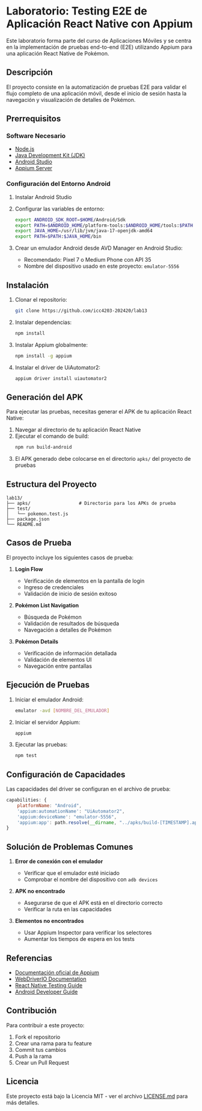 # Laboratorio: Testing E2E de Aplicación React Native con Appium

Este laboratorio forma parte del curso de Aplicaciones Móviles y se centra en la implementación de pruebas end-to-end (E2E) utilizando Appium para una aplicación React Native de Pokémon.

## Descripción

El proyecto consiste en la automatización de pruebas E2E para validar el flujo completo de una aplicación móvil, desde el inicio de sesión hasta la navegación y visualización de detalles de Pokémon.

## Prerrequisitos

### Software Necesario

- [Node.js](https://nodejs.org/)
- [Java Development Kit (JDK)](https://www.oracle.com/java/technologies/downloads/)
- [Android Studio](https://developer.android.com/studio)
- [Appium Server](https://appium.io/)

### Configuración del Entorno Android

1. Instalar Android Studio
2. Configurar las variables de entorno:
   ```bash
   export ANDROID_SDK_ROOT=$HOME/Android/Sdk
   export PATH=$ANDROID_HOME/platform-tools:$ANDROID_HOME/tools:$PATH
   export JAVA_HOME=/usr/lib/jvm/java-17-openjdk-amd64
   export PATH=$PATH:$JAVA_HOME/bin
   ```

3. Crear un emulador Android desde AVD Manager en Android Studio:
   - Recomendado: Pixel 7 o Medium Phone con API 35
   - Nombre del dispositivo usado en este proyecto: `emulator-5556`

## Instalación

1. Clonar el repositorio:
   ```bash
   git clone https://github.com/icc4203-202420/lab13
   ```

2. Instalar dependencias:
   ```bash
   npm install
   ```

3. Instalar Appium globalmente:
   ```bash
   npm install -g appium
   ```

4. Instalar el driver de UiAutomator2:
   ```bash
   appium driver install uiautomator2
   ```

## Generación del APK

Para ejecutar las pruebas, necesitas generar el APK de tu aplicación React Native:

1. Navegar al directorio de tu aplicación React Native
2. Ejecutar el comando de build:
   ```bash
   npm run build-android
   ```
3. El APK generado debe colocarse en el directorio `apks/` del proyecto de pruebas

## Estructura del Proyecto

```
lab13/
├── apks/                  # Directorio para los APKs de prueba
├── test/
│   └── pokemon.test.js
├── package.json
└── README.md
```

## Casos de Prueba

El proyecto incluye los siguientes casos de prueba:

1. **Login Flow**
   - Verificación de elementos en la pantalla de login
   - Ingreso de credenciales
   - Validación de inicio de sesión exitoso

2. **Pokémon List Navigation**
   - Búsqueda de Pokémon
   - Validación de resultados de búsqueda
   - Navegación a detalles de Pokémon

3. **Pokémon Details**
   - Verificación de información detallada
   - Validación de elementos UI
   - Navegación entre pantallas

## Ejecución de Pruebas

1. Iniciar el emulador Android:
   ```bash
   emulator -avd [NOMBRE_DEL_EMULADOR]
   ```

2. Iniciar el servidor Appium:
   ```bash
   appium
   ```

3. Ejecutar las pruebas:
   ```bash
   npm test
   ```

## Configuración de Capacidades

Las capacidades del driver se configuran en el archivo de prueba:

```javascript
capabilities: {
    platformName: "Android",
    'appium:automationName': "UiAutomator2",
    'appium:deviceName': "emulator-5556",
    'appium:app': path.resolve(__dirname, "../apks/build-[TIMESTAMP].apk")
}
```

## Solución de Problemas Comunes

1. **Error de conexión con el emulador**
   - Verificar que el emulador esté iniciado
   - Comprobar el nombre del dispositivo con `adb devices`

2. **APK no encontrado**
   - Asegurarse de que el APK está en el directorio correcto
   - Verificar la ruta en las capacidades

3. **Elementos no encontrados**
   - Usar Appium Inspector para verificar los selectores
   - Aumentar los tiempos de espera en los tests

## Referencias

- [Documentación oficial de Appium](https://appium.io/docs/en/latest/)
- [WebDriverIO Documentation](https://webdriver.io/)
- [React Native Testing Guide](https://reactnative.dev/docs/testing-overview)
- [Android Developer Guide](https://developer.android.com/guide)

## Contribución

Para contribuir a este proyecto:

1. Fork el repositorio
2. Crear una rama para tu feature
3. Commit tus cambios
4. Push a la rama
5. Crear un Pull Request

## Licencia

Este proyecto está bajo la Licencia MIT - ver el archivo [LICENSE.md](LICENSE.md) para más detalles.
